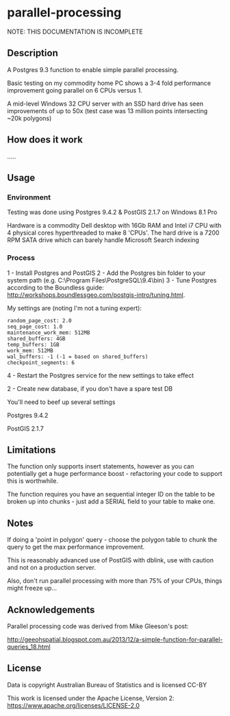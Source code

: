 # parallel-processing


NOTE: THIS DOCUMENTATION IS INCOMPLETE


## Description

A Postgres 9.3 function to enable simple parallel processing.

Basic testing on my commodity home PC shows a 3-4 fold performance improvement going parallel on 6 CPUs versus 1.

A mid-level Windows 32 CPU server with an SSD hard drive has seen improvements of up to 50x (test case was 13 million points intersecting ~20k polygons)

## How does it work 

.....

## Usage

### Environment

Testing was done using Postgres 9.4.2 & PostGIS 2.1.7 on Windows 8.1 Pro

Hardware is a commodity Dell desktop with 16Gb RAM and Intel i7 CPU with 4 physical cores hyperthreaded to make 8 'CPUs'.  The hard drive is a 7200 RPM SATA drive which can barely handle Microsoft Search indexing

### Process

1 - Install Postgres and PostGIS
2 - Add the Postgres bin folder to your system path (e.g. C:\Program Files\PostgreSQL\9.4\bin)
3 - Tune Postgres according to the Boundless guide: http://workshops.boundlessgeo.com/postgis-intro/tuning.html.

  My settings are (noting I'm not a tuning expert):
  
    random_page_cost: 2.0
    seq_page_cost: 1.0
    maintenance_work_mem: 512MB
    shared_buffers: 4GB
    temp_buffers: 1GB
    work_mem: 512MB
    wal_buffers: -1 (-1 = based on shared_buffers)
    checkpoint_segments: 6
    
4 - Restart the Postgres service for the new settings to take effect

2 - Create new database, if you don't have a spare test DB





You'll need to beef up several settings



Postgres 9.4.2

PostGIS 2.1.7




## Limitations

The function only supports insert statements, however as you can potentially get a huge performance boost - refactoring your code to support this is worthwhile.

The function requires you have an sequential integer ID on the table to be broken up into chunks - just add a SERIAL field to your table to make one.


## Notes

If doing a 'point in polygon' query - choose the polygon table to chunk the query to get the max performance improvement.

This is reasonably advanced use of PostGIS with dblink, use with caution and not on a production server.

Also, don't run parallel processing with more than 75% of your CPUs, things might freeze up...

## Acknowledgements

Parallel processing code was derived from Mike Gleeson's post:

http://geeohspatial.blogspot.com.au/2013/12/a-simple-function-for-parallel-queries_18.html

## License

Data is copyright Australian Bureau of Statistics and is licensed CC-BY

This work is licensed under the Apache License, Version 2: https://www.apache.org/licenses/LICENSE-2.0
